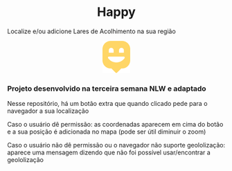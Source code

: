 <h1 align="center">Happy</h1>

<p>Localize e/ou adicione Lares de Acolhimento na sua região</p>

<p align="center">
  <img alt="Happy" src="/public/images/logo-icon.png">
</p>

<h3>Projeto desenvolvido na terceira semana NLW e <strong>adaptado</strong></h3>
<p>Nesse repositório, há um botão extra que quando clicado pede para o navegador a sua localização</p>
<p>Caso o usuário dê permissão: as coordenadas aparecem em cima do botão e a sua posição é adicionada no mapa (pode ser útil diminuir o zoom)</p>
<p>Caso o usuário não dê permissão ou o navegador não suporte geololização: aparece uma mensagem dizendo que não foi possível usar/encontrar a geololização</p>
